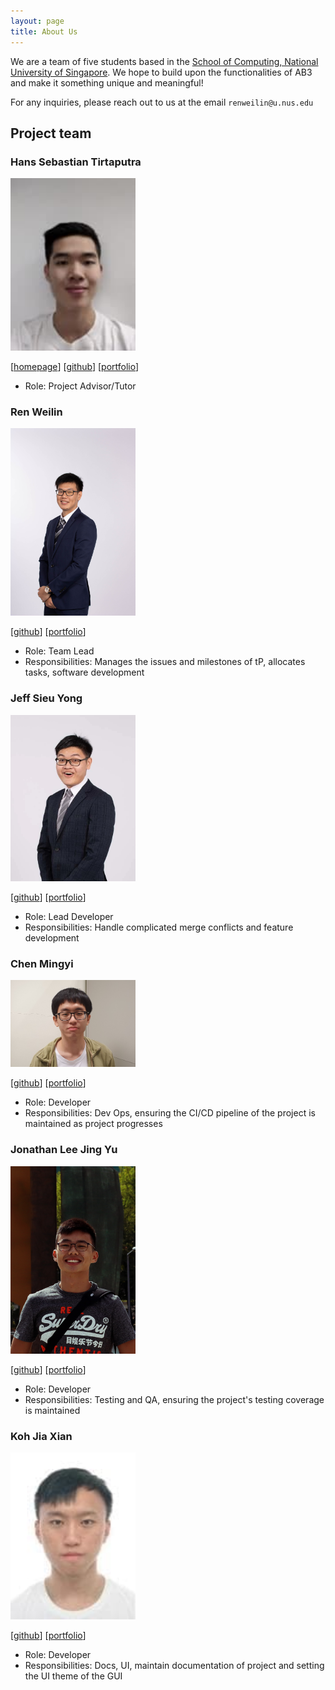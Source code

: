 ```yaml
---
layout: page
title: About Us
---
```


We are a team of five students based in the [School of Computing, National University of Singapore](http://www.comp.nus.edu.sg).
We hope to build upon the functionalities of AB3 and make it something unique and meaningful!

For any inquiries, please reach out to us at the email `renweilin@u.nus.edu`

## Project team

### Hans Sebastian Tirtaputra

<img src="images/advisor.png" width="200px">

[[homepage](https://www.linkedin.com/in/hans-sebastian-tirtaputra/?originalSubdomain=sg)]
[[github](https://github.com/hansebastian)]
[[portfolio](team/advisor.md)]

* Role: Project Advisor/Tutor

### Ren Weilin

<img src="images/wlren.png" width="200px">

[[github](http://github.com/wlren)]
[[portfolio](team/wlren.md)]

* Role: Team Lead
* Responsibilities: Manages the issues and milestones of tP, allocates tasks, software development

### Jeff Sieu Yong

<img src="images/jeffsieu.png" width="200px">

[[github](http://github.com/jeffsieu)] [[portfolio](team/jeffsieu.md)]

* Role: Lead Developer
* Responsibilities: Handle complicated merge conflicts and feature development

### Chen Mingyi

<img src="images/mingyi456.png" width="200px">

[[github](https://github.com/mingyi456)]
[[portfolio](team/mingyi456.md)]

* Role: Developer
* Responsibilities: Dev Ops, ensuring the CI/CD pipeline of the project is maintained as project progresses

### Jonathan Lee Jing Yu

<img src="images/yeppog.png" width="200px">

[[github](https://github.com/yeppog)]
[[portfolio](team/yeppog.md)]

* Role: Developer
* Responsibilities: Testing and QA, ensuring the project's testing coverage is maintained

### Koh Jia Xian

<img src="images/koh-jx.png" width="200px">

[[github](https://github.com/koh-jx)]
[[portfolio](team/koh-jx.md)]

* Role: Developer
* Responsibilities: Docs, UI, maintain documentation of project and setting the UI theme of the GUI
